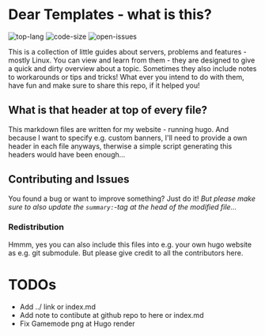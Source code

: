 # Dear Templates - what is this? #
![top-lang](https://img.shields.io/github/languages/top/simonmicro/dear-templates)
![code-size](https://img.shields.io/github/languages/code-size/simonmicro/dear-templates)
![open-issues](https://img.shields.io/github/issues-raw/simonmicro/dear-templates)

This is a collection of little guides about servers, problems and features - mostly Linux.
You can view and learn from them - they are designed to give a quick and dirty overview about a topic.
Sometimes they also include notes to workarounds or tips and tricks!
What ever you intend to do with them, have fun and make sure to share this repo, if it helped you!

## What is that header at top of every file? ##
This markdown files are written for my website - running hugo. And because I want to specify e.g. custom banners,
I'll need to provide a own header in each file anyways, therwise a simple script generating this headers would have been enough...

## Contributing and Issues ##
You found a bug or want to improve something? Just do it! _But please make sure to also update the `summary:`-tag at the head of the modified file..._

### Redistribution ###
Hmmm, yes you can also include this files into e.g. your own hugo website as e.g. git submodule. But please give credit to all the contributors here.

# TODOs #
* Add ../ link or index.md
* Add note to contibute at github repo to here or index.md
* Fix Gamemode png at Hugo render
